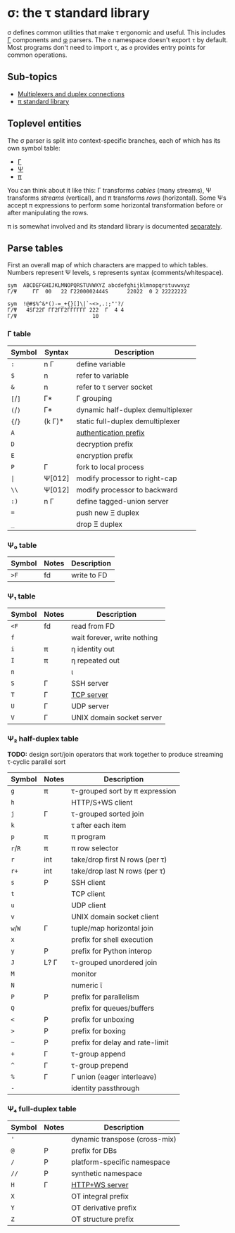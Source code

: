 # σ: the τ standard library
σ defines common utilities that make τ ergonomic and useful. This includes [Γ](Gamma.md) components and [φ](phi.md) parsers. The `σ` namespace doesn't export `τ` by default. Most programs don't need to import `τ`, as `σ` provides entry points for common operations.


## Sub-topics
+ [Multiplexers and duplex connections](sigma-multiplex.md)
+ [π standard library](sigma-pi-stdlib.md)


## Toplevel entities
The σ parser is split into context-specific branches, each of which has its own symbol table:

+ [Γ](Gamma.md)
+ [Ψ](Psi.md)
+ [π](pi.md)

You can think about it like this: Γ transforms _cables_ (many streams), Ψ transforms _streams_ (vertical), and π transforms _rows_ (horizontal). Some Ψs accept π expressions to perform some horizontal transformation before or after manipulating the rows.

π is somewhat involved and its standard library is documented [separately](sigma-pi-stdlib.md).


## Parse tables
First an overall map of which characters are mapped to which tables. Numbers represent Ψ levels, `S` represents syntax (comments/whitespace).

```
sym  ABCDEFGHIJKLMNOPQRSTUVWXYZ abcdefghijklmnopqrstuvwxyz
Γ/Ψ     ΓΓ  00   22 Γ2200002444S      22022  0 2 22222222

sym  !@#$%^&*()-=_+{}[]\|`~<>,.:;"'?/
Γ/Ψ   4SΓ22Γ ΓΓ2ΓΓ2ΓΓΓΓΓΓ 222  Γ  4 4
Γ/Ψ                        10
```


### Γ table
| Symbol  | Syntax  | Description                               |
|---------|---------|-------------------------------------------|
| `:`     | n Γ     | define variable                           |
| `$`     | n       | refer to variable                         |
| `&`     | n       | refer to τ server socket                  |
| `[`/`]` | Γ\*     | Γ grouping                                |
| `(`/`)` | Γ\*     | dynamic half-duplex demultiplexer         |
| `{`/`}` | (k Γ)\* | static full-duplex demultiplexer          |
| `A`     |         | [authentication prefix](sigma-http-ws.md) |
| `D`     |         | decryption prefix                         |
| `E`     |         | encryption prefix                         |
| `P`     | Γ       | fork to local process                     |
| `\|`    | Ψ[012]  | modify processor to right-cap             |
| `\\`    | Ψ[012]  | modify processor to backward              |
| `:)`    | n Γ     | define tagged-union server                |
| `=`     |         | push new Ξ duplex                         |
| `_`     |         | drop Ξ duplex                             |


### Ψ₀ table
| Symbol | Notes | Description |
|--------|-------|-------------|
| `>F`   | fd    | write to FD |


### Ψ₁ table
| Symbol | Notes | Description                    |
|--------|-------|--------------------------------|
| `<F`   | fd    | read from FD                   |
| `f`    |       | wait forever, write nothing    |
| `i`    | π     | η identity out                 |
| `I`    | π     | η repeated out                 |
| `n`    |       | ι                              |
| `S`    | Γ     | SSH server                     |
| `T`    | Γ     | [TCP server](sigma-http-ws.md) |
| `U`    | Γ     | UDP server                     |
| `V`    | Γ     | UNIX domain socket server      |


### Ψ₂ half-duplex table
**TODO:** design sort/join operators that work together to produce streaming τ-cyclic parallel sort

| Symbol  | Notes | Description                     |
|---------|-------|---------------------------------|
| `g`     | π     | τ-grouped sort by π expression  |
| `h`     |       | HTTP/S+WS client                |
| `j`     | Γ     | τ-grouped sorted join           |
| `k`     |       | τ after each item               |
| `p`     | π     | π program                       |
| `r`/`R` | π     | π row selector                  |
| `r`     | int   | take/drop first N rows (per τ)  |
| `r+`    | int   | take/drop last N rows (per τ)   |
| `s`     | P     | SSH client                      |
| `t`     |       | TCP client                      |
| `u`     |       | UDP client                      |
| `v`     |       | UNIX domain socket client       |
| `w`/`W` | Γ     | tuple/map horizontal join       |
| `x`     |       | prefix for shell execution      |
| `y`     | P     | prefix for Python interop       |
| `J`     | L? Γ  | τ-grouped unordered join        |
| `M`     |       | monitor                         |
| `N`     |       | numeric ϊ                       |
| `P`     | P     | prefix for parallelism          |
| `Q`     |       | prefix for queues/buffers       |
| `<`     | P     | prefix for unboxing             |
| `>`     | P     | prefix for boxing               |
| `~`     | P     | prefix for delay and rate-limit |
| `+`     | Γ     | τ-group append                  |
| `^`     | Γ     | τ-group prepend                 |
| `%`     | Γ     | Γ union (eager interleave)      |
| `-`     |       | identity passthrough            |


### Ψ₄ full-duplex table
| Symbol | Notes | Description                        |
|--------|-------|------------------------------------|
| `'`    |       | dynamic transpose (cross-mix)      |
| `@`    | P     | prefix for DBs                     |
| `/`    | P     | platform-specific namespace        |
| `//`   | P     | synthetic namespace                |
| `H`    | Γ     | [HTTP+WS server](sigma-http-ws.md) |
| `X`    |       | OT integral prefix                 |
| `Y`    |       | OT derivative prefix               |
| `Z`    |       | OT structure prefix                |
